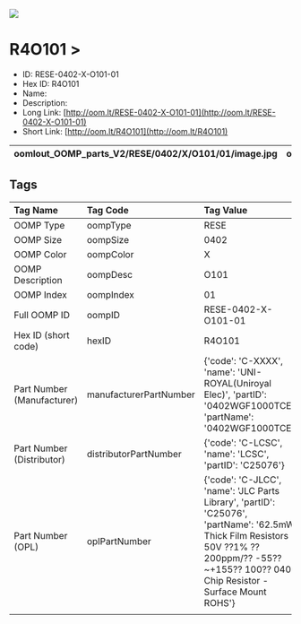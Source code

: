 


  
![][im]
# R4O101 > 

- ID: RESE-0402-X-O101-01
- Hex ID: R4O101
- Name: 
- Description: 
- Long Link: [http://oom.lt/RESE-0402-X-O101-01](http://oom.lt/RESE-0402-X-O101-01)
- Short Link: [http://oom.lt/R4O101](http://oom.lt/R4O101)
  

|oomlout_OOMP_parts_V2/RESE/0402/X/O101/01/image.jpg|oomlout_OOMP_parts_V2/RESE/0402/X/O101/01/image_BOTTOM.jpg|||
| :---: | :---: | :---: | :---: |

## Tags
  

|Tag Name|Tag Code|Tag Value|
| :--- | :--- | :--- |
|OOMP Type|oompType|RESE|
|OOMP Size|oompSize|0402|
|OOMP Color|oompColor|X|
|OOMP Description|oompDesc|O101|
|OOMP Index|oompIndex|01|
|Full OOMP ID|oompID|RESE-0402-X-O101-01|
|Hex ID (short code)|hexID|R4O101|
|Part Number (Manufacturer)|manufacturerPartNumber|{'code': 'C-XXXX', 'name': 'UNI-ROYAL(Uniroyal Elec)', 'partID': '0402WGF1000TCE', 'partName': '0402WGF1000TCE'}|
|Part Number (Distributor)|distributorPartNumber|{'code': 'C-LCSC', 'name': 'LCSC', 'partID': 'C25076'}|
|Part Number (OPL)|oplPartNumber|{'code': 'C-JLCC', 'name': 'JLC Parts Library', 'partID': 'C25076', 'partName': '62.5mW Thick Film Resistors 50V ??1% ??200ppm/?? -55??~+155?? 100?? 0402  Chip Resistor - Surface Mount ROHS'}|
||||



[im]: oomlout_OOMP_parts_V2/RESE/0402/X/O101/01/image_450.jpg
